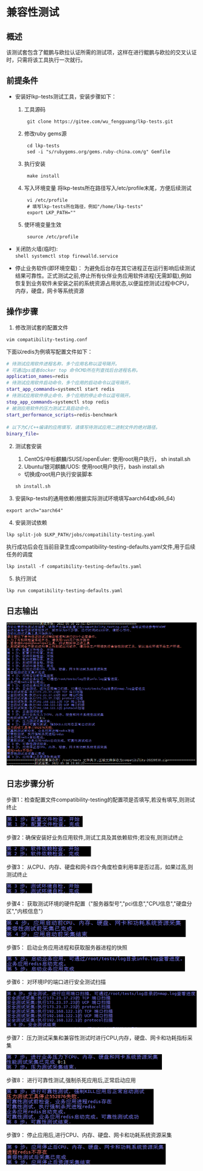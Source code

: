 # 兼容性测试

## 概述
该测试套包含了鲲鹏与欧拉认证所需的测试项，这样在进行鲲鹏与欧拉的交叉认证时，只需将该工具执行一次就行。

## 前提条件
- 安装好lkp-tests测试工具，安装步骤如下：
    1. 工具源码
       ```shell
        git clone https://gitee.com/wu_fengguang/lkp-tests.git
       ```
    2. 修改ruby gems源
       ```shell
        cd lkp-tests
        sed -i "s/rubygems.org/gems.ruby-china.com/g" Gemfile
       ```
    3. 执行安装
       ```shell
        make install
       ```
    4. 写入环境变量
        将lkp-tests所在路径写入/etc/profile末尾，方便后续测试
       ```shell
        vi /etc/profile
        # 填写lkp-tests所在路径，例如"/home/lkp-tests"
        export LKP_PATH=""
       ```
    5. 使环境变量生效
       ```shell
        source /etc/profile
       ```

- 关闭防火墙(临时):  
       ```shell
        systemctl stop firewalld.service
       ```

- 停止业务软件(即环境空载)： 为避免后台存在其它进程正在运行影响后续测试结果可靠性。正式测试之前,停止所有伙伴业务应用软件进程(无需卸载),例如恢复到业务软件未安装之前的系统资源占用状态,以便监控测试过程中CPU，内存，硬盘，网卡等系统资源

## 操作步骤
1. 修改测试套的配置文件

```shell
vim compatibility-testing.conf
```
      
下面以redis为例填写配置文件如下：
```bash
# 待测试应用软件进程名称，多个应用名称以逗号隔开。
# 可通过ps或者docker top 命令CMD所在列查找后台进程名称。
application_names=redis
# 待测试应用软件启动命令，多个应用的启动命令以逗号隔开。
start_app_commands=systemctl start redis
# 待测试应用软件停止命令，多个应用的停止命令以逗号隔开。
stop_app_commands=systemctl stop redis
# 被测应用软件的压力测试工具启动命令。
start_performance_scripts=redis-benchmark

# 以下为C/C++编译的应用填写，请填写待测试应用二进制文件的绝对路径。
binary_file=
```

2. 测试套安装
    1. CentOS/中标麒麟/SUSE/openEuler: 使用root用户执行， sh install.sh
    2. Ubuntu/银河麒麟/UOS: 使用root用户执行，bash install.sh
    - 切换成root用户执行安装脚本
    ```shell
    sh install.sh
    ```

3. 安装lkp-tests的通用依赖(根据实际测试环境填写aarch64或x86_64)
```shell
export arch="aarch64"
```
       
4. 安装测试依赖
```shell
lkp split-job $LKP_PATH/jobs/compatibility-testing.yaml
```
执行成功后会在当前目录生成compatibility-testing-defaults.yaml文件,用于后续任务的调度
```shell
lkp install -f compatibility-testing-defaults.yaml
```

5. 执行测试
```shell
lkp run compatibility-testing-defaults.yaml
```

## 日志输出
![log-output](../imgs/log.png)


## 日志步骤分析
步骤1：检查配置文件compatibility-testing的配置项是否填写,若没有填写,则测试终止

![step_one](../imgs/log1.png)

步骤2：确保安装好业务应用软件,测试工具及其依赖软件;若没有,则测试终止

![step_two](../imgs/log2.png)

步骤3： 从CPU、内存、硬盘和网卡四个角度检查利用率是否过高，如果过高,则测试终止

![step_three](../imgs/log3.png)

步骤4： 获取测试环境的硬件配置（"服务器型号","pci信息","CPU信息","硬盘分区","内核信息"）

![log_four](../imgs/log4.png)

步骤5： 启动业务应用进程和获取服务器进程的快照

![log_five](../imgs/log5.png)

步骤6： 对环境IP的端口进行安全测试扫描

![log_six](../imgs/log6.png)

步骤7： 压力测试采集和兼容性测试时进行CPU,内存，硬盘、网卡和功耗指标采集

![log_serven](../imgs/log7.png)

步骤8： 进行可靠性测试,强制杀死应用后,正常启动应用

![log_eight](../imgs/log8.png)

步骤9： 停止应用后,进行CPU、内存、硬盘、网卡和功耗系统资源采集

![log_nine](../imgs/log9.png)